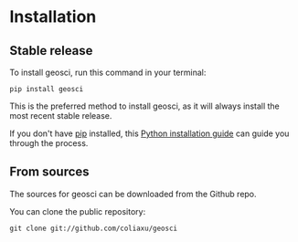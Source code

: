 # Installation

## Stable release

To install geosci, run this command in your terminal:

```
pip install geosci
```

This is the preferred method to install geosci, as it will always install the most recent stable release.

If you don't have [pip](https://pip.pypa.io) installed, this [Python installation guide](http://docs.python-guide.org/en/latest/starting/installation/) can guide you through the process.

## From sources

The sources for geosci can be downloaded from the Github repo.

You can clone the public repository:

```
git clone git://github.com/coliaxu/geosci
```

